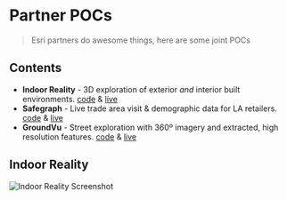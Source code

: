 # Partner POCs

> Esri partners do awesome things, here are some joint POCs

## Contents

* **Indoor Reality** - 3D exploration of exterior *and* interior built environments. [code](/indoor-reality) & [live](https://mpayson.github.io/partner-pocs/indoor-reality/index.html)
* **Safegraph** - Live trade area visit & demographic data for LA retailers. [code](/safegraph) & [live](https://mpayson.github.io/partner-pocs/safegraph/index.html)
* **GroundVu** - Street exploration with 360º imagery and extracted, high resolution features. [code](/grounvu) & [live](http://sftp.ground.vu/phillips66/)

## Indoor Reality
![Indoor Reality Screenshot](indoor-reality/IndoorRealityScreenshot.png)